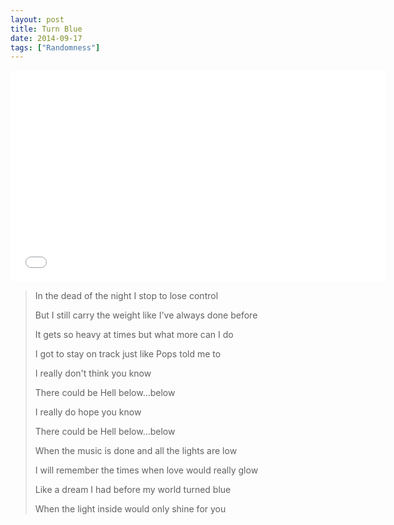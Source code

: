 ```yaml
---
layout: post
title: Turn Blue
date: 2014-09-17
tags: ["Randomness"]
---
```


<iframe src="watch?v=C5a1Cl_JOJM?rel=0" width="600" height="338" frameborder="0" allowfullscreen="allowfullscreen"></iframe>

> In the dead of the night I stop to lose control> 
> But I still carry the weight like I've always done before> 
> It gets so heavy at times but what more can I do> 
> I got to stay on track just like Pops told me to> 
> 
> I really don't think you know> 
> There could be Hell below...below> 
> I really do hope you know> 
> There could be Hell below...below> 
> 
> When the music is done and all the lights are low> 
> I will remember the times when love would really glow> 
> Like a dream I had before my world turned blue> 
> When the light inside would only shine for you